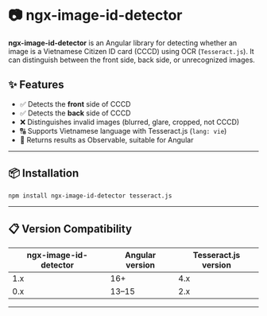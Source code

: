 # 📷 ngx-image-id-detector

**ngx-image-id-detector** is an Angular library for detecting whether an image is a Vietnamese Citizen ID card (CCCD) using OCR (`Tesseract.js`). It can distinguish between the front side, back side, or unrecognized images.

## ✨ Features

- ✅ Detects the **front** side of CCCD
- ✅ Detects the **back** side of CCCD
- ❌ Distinguishes invalid images (blurred, glare, cropped, not CCCD)
- 🔠 Supports Vietnamese language with Tesseract.js (`lang: vie`)
- 🔁 Returns results as Observable, suitable for Angular

---

## 📦 Installation

```bash
npm install ngx-image-id-detector tesseract.js
```

---

## 📋 Version Compatibility

| ngx-image-id-detector | Angular version | Tesseract.js version |
|----------------------|-----------------|----------------------|
| 1.x                  | 16+             | 4.x                  |
| 0.x                  | 13–15           | 2.x                  |

--- 